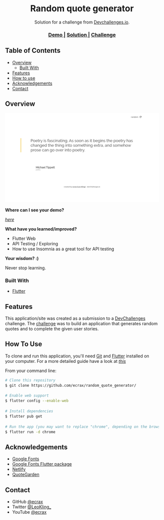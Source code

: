 <!-- Please update value in the {}  -->

<h1 align="center">Random quote generator</h1>

<div align="center">
   Solution for a challenge from  <a href="http://devchallenges.io" target="_blank">Devchallenges.io</a>.
</div>

<div align="center">
  <h3>
    <a href="https://clever-tesla-02ef3b.netlify.app/#/">
      Demo
    </a>
    <span> | </span>
    <a href="https://github.com/ecrax/random_quote_generator/">
      Solution
    </a>
    <span> | </span>
    <a href="https://devchallenges.io/challenges/8Y3J4ucAMQpSnYTwwWW8">
      Challenge
    </a>
  </h3>
</div>

<!-- TABLE OF CONTENTS -->

## Table of Contents

- [Overview](#overview)
  - [Built With](#built-with)
- [Features](#features)
- [How to use](#how-to-use)
- [Acknowledgements](#acknowledgements)
- [Contact](#contact)

<!-- OVERVIEW -->

## Overview

![screenshot](random_quote_generator_screenshot.png)

**Where can I see your demo?**

[_here_](https://clever-tesla-02ef3b.netlify.app/#/)

**What have you learned/improved?**

- Flutter Web
- API Testing / Exploring
- How to use Insomnia as a great tool for API testing

**Your wisdom? :)**

Never stop learning.

### Built With

- [Flutter](https://flutter.dev/)

## Features

This application/site was created as a submission to a [DevChallenges](https://devchallenges.io/challenges) challenge. The [challenge](https://devchallenges.io/challenges/8Y3J4ucAMQpSnYTwwWW8) was to build an application that generates random quotes and to complete the given user stories.

## How To Use

<!-- For example: -->

To clone and run this application, you'll need [Git](https://git-scm.com) and [Flutter](https://flutter.dev/docs/get-started/install) installed on your computer.
For a more detailed guide have a look at [_this_](https://flutter.dev/docs/get-started/web)

From your command line:

```bash
# Clone this repository
$ git clone https://github.com/ecrax/random_quote_generator/

# Enable web support
$ flutter config --enable-web

# Install dependencies
$ flutter pub get

# Run the app (you may want to replace "chrome", depending on the browser you have installed)
$ flutter run -d chrome
```

## Acknowledgements

- [Google Fonts](https://fonts.google.com/)
- [Google Fonts Flutter package](https://pub.dev/packages/google_fonts)
- [Netlify](https://www.netlify.com/)
- [QuoteGarden](https://pprathameshmore.github.io/QuoteGarden/)

## Contact

- GitHub [@ecrax](https://github.com/ecrax)
- Twitter [@LeoKling\_](https://twitter.com/LeoKling_)
- YouTube [@ecrax](https://www.youtube.com/ecrax_official)
